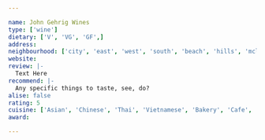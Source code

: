 ```yaml
---

name: John Gehrig Wines
type: ['wine']
dietary: ['V', 'VG', 'GF',]
address:
neighbourhood: ['city', 'east', 'west', 'south', 'beach', 'hills', 'mclaren']
website:
review: |-
  Text Here
recommend: |-
  Any specific things to taste, see, do?
alise: false
rating: 5
cuisine: ['Asian', 'Chinese', 'Thai', 'Vietnamese', 'Bakery', 'Cafe', 'Korean', 'Indonesian', 'Malaysian', 'Fusion', 'Cheese', 'Italian', 'American', 'Burger', 'Middle East', 'Breakfast']
award:

---
```

